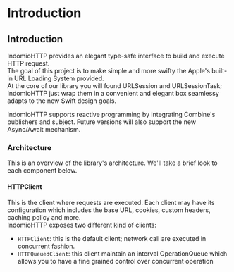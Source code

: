# Introduction
## Introduction

IndomioHTTP provides an elegant type-safe interface to build and execute HTTP request.  
The goal of this project is to make simple and more swifty the Apple's built-in URL Loading System provided.  
At the core of our library you will found URLSession and URLSessionTask; IndomioHTTP just wrap them in a convenient and elegant box seamlessy adapts to the new Swift design goals.  

IndomioHTTP supports reactive programming by integrating Combine's publishers and subject. Future versions will also support the new Async/Await mechanism.

### Architecture

This is an overview of the library's architecture. We'll take a brief look to each component below.

#### HTTPClient

This is the client where requests are executed. Each client may have its configuration which includes the base URL, cookies, custom headers, caching policy and more.  
IndomioHTTP exposes two different kind of clients:
- `HTTPClient`: this is the default client; network call are executed in concurrent fashion.
- `HTTPQueuedClient`: this client maintain an interval OperationQueue which allows you to have a fine grained control over concurrent operation